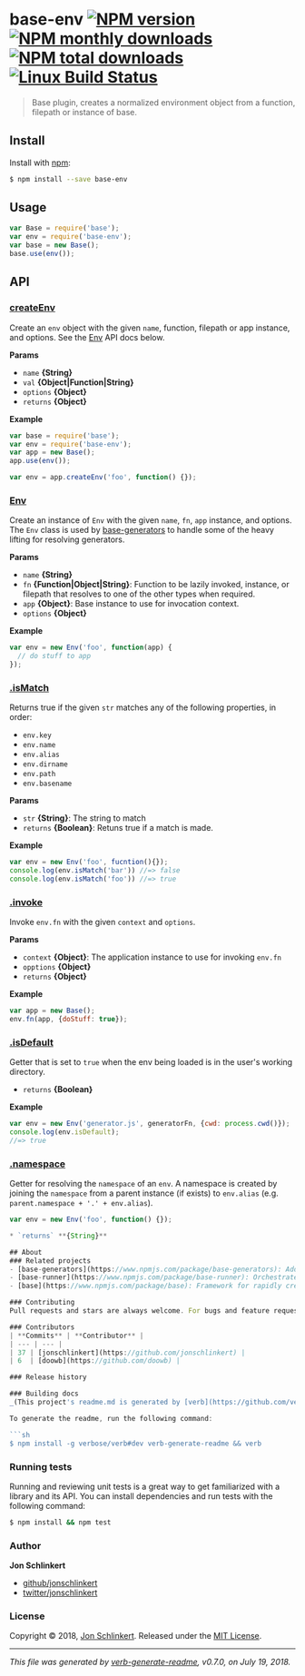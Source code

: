 # base-env [![NPM version](https://img.shields.io/npm/v/base-env.svg?style=flat)](https://www.npmjs.com/package/base-env) [![NPM monthly downloads](https://img.shields.io/npm/dm/base-env.svg?style=flat)](https://npmjs.org/package/base-env) [![NPM total downloads](https://img.shields.io/npm/dt/base-env.svg?style=flat)](https://npmjs.org/package/base-env) [![Linux Build Status](https://img.shields.io/travis/base/base-env.svg?style=flat&label=Travis)](https://travis-ci.org/base/base-env)

> Base plugin, creates a normalized environment object from a function, filepath or instance of base.

## Install

Install with [npm](https://www.npmjs.com/):

```sh
$ npm install --save base-env
```

## Usage

```js
var Base = require('base');
var env = require('base-env');
var base = new Base();
base.use(env());
```

## API

### [createEnv](index.js#L42)

Create an `env` object with the given `name`, function, filepath or app instance, and options. See the [Env](#Env) API docs below.

**Params**

* `name` **{String}**
* `val` **{Object|Function|String}**
* `options` **{Object}**
* `returns` **{Object}**

**Example**

```js
var base = require('base');
var env = require('base-env');
var app = new Base();
app.use(env());

var env = app.createEnv('foo', function() {});
```

### [Env](lib/env.js#L33)

Create an instance of `Env` with the given `name`, `fn`, `app` instance, and options. The `Env` class is used by [base-generators][] to handle some of the heavy lifting for resolving generators.

**Params**

* `name` **{String}**
* `fn` **{Function|Object|String}**: Function to be lazily invoked, instance, or filepath that resolves to one of the other types when required.
* `app` **{Object}**: Base instance to use for invocation context.
* `options` **{Object}**

**Example**

```js
var env = new Env('foo', function(app) {
  // do stuff to app
});
```

### [.isMatch](lib/env.js#L67)

Returns true if the given `str` matches any of the following properties, in order:

* `env.key`
* `env.name`
* `env.alias`
* `env.dirname`
* `env.path`
* `env.basename`

**Params**

* `str` **{String}**: The string to match
* `returns` **{Boolean}**: Retuns true if a match is made.

**Example**

```js
var env = new Env('foo', fucntion(){});
console.log(env.isMatch('bar')) //=> false
console.log(env.isMatch('foo')) //=> true
```

### [.invoke](lib/env.js#L97)

Invoke `env.fn` with the given `context` and `options`.

**Params**

* `context` **{Object}**: The application instance to use for invoking `env.fn`
* `opptions` **{Object}**
* `returns` **{Object}**

**Example**

```js
var app = new Base();
env.fn(app, {doStuff: true});
```

### [.isDefault](lib/env.js#L165)

Getter that is set to `true` when the env being loaded is in the user's working directory.

* `returns` **{Boolean}**

**Example**

```js
var env = new Env('generator.js', generatorFn, {cwd: process.cwd()});
console.log(env.isDefault);
//=> true
```

### [.namespace](lib/env.js#L185)

Getter for resolving the `namespace` of an `env`. A namespace is created by joining the `namespace` from a parent instance (if exists) to `env.alias` (e.g. `parent.namespace + '.' + env.alias`).

```js
var env = new Env('foo', function() {});

* `returns` **{String}**  

## About
### Related projects
- [base-generators](https://www.npmjs.com/package/base-generators): Adds project-generator support to your `base` application. | [homepage](https://github.com/node-base/base-generators "Adds project-generator support to your `base` application.")
- [base-runner](https://www.npmjs.com/package/base-runner): Orchestrate multiple instances of base at once. | [homepage](https://github.com/node-base/base-runner "Orchestrate multiple instances of base at once.")
- [base](https://www.npmjs.com/package/base): Framework for rapidly creating high quality, server-side node.js applications, using plugins like building blocks | [homepage](https://github.com/node-base/base "Framework for rapidly creating high quality, server-side node.js applications, using plugins like building blocks")

### Contributing
Pull requests and stars are always welcome. For bugs and feature requests, [please create an issue](../../issues/new).

### Contributors
| **Commits** | **Contributor** |  
| --- | --- |  
| 37 | [jonschlinkert](https://github.com/jonschlinkert) |  
| 6  | [doowb](https://github.com/doowb) |  

### Release history

### Building docs
_(This project's readme.md is generated by [verb](https://github.com/verbose/verb-generate-readme), please don't edit the readme directly. Any changes to the readme must be made in the [.verb.md](.verb.md) readme template.)_

To generate the readme, run the following command:

```sh
$ npm install -g verbose/verb#dev verb-generate-readme && verb
```

### Running tests

Running and reviewing unit tests is a great way to get familiarized with a library and its API. You can install dependencies and run tests with the following command:

```sh
$ npm install && npm test

```
### Author

**Jon Schlinkert**

+ [github/jonschlinkert](https://github.com/jonschlinkert)
+ [twitter/jonschlinkert](https://twitter.com/jonschlinkert)

### License

Copyright © 2018, [Jon Schlinkert](https://github.com/jonschlinkert).
Released under the [MIT License](LICENSE).

***

_This file was generated by [verb-generate-readme](https://github.com/verbose/verb-generate-readme), v0.7.0, on July 19, 2018._

[verb]: https://github.com/verbose/verb

[base-generators]: https://github.com/node-base/base-generators
```